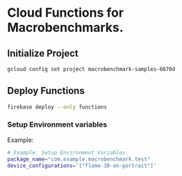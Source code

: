 # Cloud Functions for Macrobenchmarks.

## Initialize Project

```bash
gcloud config set project macrobenchmark-samples-6670d
```

## Deploy Functions

```bash
firebase deploy --only functions
```

### Setup Environment variables

Example:

```bash
# Example: Setup Environment Variables.
package_name="com.example.macrobenchmark.test"
device_configurations='["flame-30-en-portrait"]'
```
